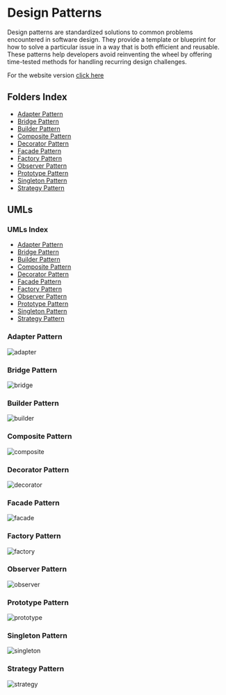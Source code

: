 # Design Patterns

Design patterns are standardized solutions to common problems encountered in software design. They provide a template or blueprint for how to solve a particular issue in a way that is both efficient and reusable. These patterns help developers avoid reinventing the wheel by offering time-tested methods for handling recurring design challenges.

For the website version <a href="https://aleandropresta.github.io/design-patterns/">click here</a>

## Folders Index

<ul>
    <li><a href="./Adapter/">Adapter Pattern</a></li>
    <li><a href="./Bridge/">Bridge Pattern</a></li>
    <li><a href="./Builder/">Builder Pattern</a></li>
    <li><a href="./Composite/">Composite Pattern</a></li>
    <li><a href="./Decorator/">Decorator Pattern</a></li>
    <li><a href="./Facade/">Facade Pattern</a></li>
    <li><a href="./Factory/">Factory Pattern</a></li>
    <li><a href="./Observer/">Observer Pattern</a></li>
    <li><a href="./Prototype/">Prototype Pattern</a></li>
    <li><a href="./Singleton">Singleton Pattern</a></li>
    <li><a href="./Strategy/">Strategy Pattern</a></li>
</ul>

## UMLs

### UMLs Index

-   [Adapter Pattern](#adapter-pattern)
-   [Bridge Pattern](#bridge-pattern)
-   [Builder Pattern](#builder-pattern)
-   [Composite Pattern](#composite-pattern)
-   [Decorator Pattern](#decorator-pattern)
-   [Facade Pattern](#facade-pattern)
-   [Factory Pattern](#factory-pattern)
-   [Observer Pattern](#observer-pattern)
-   [Prototype Pattern](#prototype-pattern)
-   [Singleton Pattern](#singleton-pattern)
-   [Strategy Pattern](#strategy-pattern)

### Adapter Pattern

![adapter](/Adapter/implementation.png)

### Bridge Pattern

![bridge](/Bridge/uml.png)

### Builder Pattern

![builder](/Builder/uml.png)

### Composite Pattern

![composite](Composite/uml.png)

### Decorator Pattern

![decorator](/Decorator/images/uml.png)

### Facade Pattern

![facade](/Facade/images/uml.png)

### Factory Pattern

![factory](/Factory/uml.png)

### Observer Pattern

![observer](/Observer/images/image.png)

### Prototype Pattern

![prototype](/Prototype/uml.png)

### Singleton Pattern

![singleton](/Singleton/images/implementation.png)

### Strategy Pattern

![strategy](/Strategy/images/uml.png)
